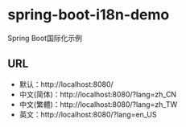 # spring-boot-i18n-demo
Spring Boot国际化示例
## URL
- 默认：http://localhost:8080/
- 中文(简体)：http://localhost:8080/?lang=zh_CN
- 中文(繁體)：http://localhost:8080/?lang=zh_TW
- 英文：http://localhost:8080/?lang=en_US
